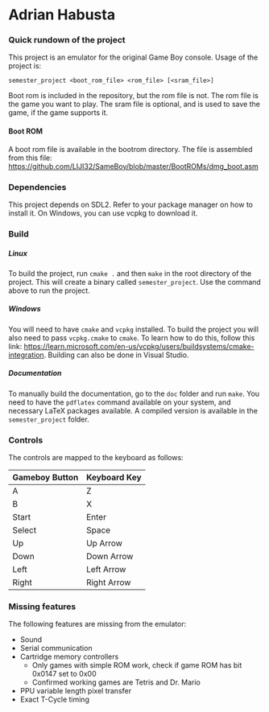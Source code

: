 # Adrian Habusta

### Quick rundown of the project
This project is an emulator for the original Game Boy console. Usage of the project is:

`semester_project <boot_rom_file> <rom_file> [<sram_file>]` 

Boot rom is included in the repository, but the rom file is not. The rom file is the game you want to play. The sram 
file is optional, and is used to save the game, if the game supports it.

#### Boot ROM
A boot rom file is available in the bootrom directory. The file is assembled from this file:
https://github.com/LIJI32/SameBoy/blob/master/BootROMs/dmg_boot.asm

### Dependencies
This project depends on SDL2. Refer to your package manager on how to install it. On Windows, you can use vcpkg to 
download it.

### Build
##### Linux
To build the project, run `cmake .` and then `make` in the root directory of the project.
This will create a binary called `semester_project`. Use the command above to run the project.
##### Windows
You will need to have `cmake` and `vcpkg` installed. To build the project you will also need to pass `vcpkg.cmake` to `cmake`. To learn how to do this, follow this link: https://learn.microsoft.com/en-us/vcpkg/users/buildsystems/cmake-integration. Building can also be done in Visual Studio.

##### Documentation
To manually build the documentation, go to the `doc` folder and run `make`. You need to have the `pdflatex` command available on your system, and necessary LaTeX packages available. A compiled version is available in the `semester_project` folder.


### Controls
The controls are mapped to the keyboard as follows:

| Gameboy Button | Keyboard Key |
|----------------|--------------|
| A              | Z            |
| B              | X            |
| Start          | Enter        |
| Select         | Space        |
| Up             | Up Arrow     |
| Down           | Down Arrow   |
| Left           | Left Arrow   |
| Right          | Right Arrow  |

### Missing features
The following features are missing from the emulator:
 - Sound
 - Serial communication
 - Cartridge memory controllers 
   - Only games with simple ROM work, check if game ROM has bit 0x0147 set to 0x00
   - Confirmed working games are Tetris and Dr. Mario
 - PPU variable length pixel transfer
 - Exact T-Cycle timing
